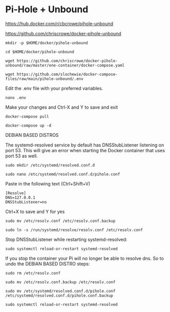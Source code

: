 # Pi-Hole + Unbound
https://hub.docker.com/r/cbcrowe/pihole-unbound

https://github.com/chriscrowe/docker-pihole-unbound

```
mkdir -p $HOME/docker/pihole-unbound
```
```
cd $HOME/docker/pihole-unbound
```
```
wget https://github.com/chriscrowe/docker-pihole-unbound/raw/master/one-container/docker-compose.yaml
```
```
wget https://github.com/slochewie/docker-compose-files/raw/main/pihole-unbound/.env
```
Edit the .env file with your preferred variables.
```
nano .env
```
Make your changes and Ctrl-X and Y to save and exit
```
docker-compose pull
```
```
docker-compose up -d
```


DEBIAN BASED DISTROS

The systemd-resolved service by default has DNSStubListener
listening on port 53. This will give an error when starting
the Docker container that uses port 53 as well.

```
sudo mkdir /etc/systemd/resolved.conf.d
```
```
sudo nano /etc/systemd/resolved.conf.d/pihole.conf
```
Paste in the following text (Ctrl+Shift+V)
```
[Resolve]
DNS=127.0.0.1
DNSStubListener=no
```
Ctrl+X to save and Y for yes
```
sudo mv /etc/resolv.conf /etc/resolv.conf.backup
```
```
sudo ln -s /run/systemd/resolve/resolv.conf /etc/resolv.conf
```
Stop DNSStubListener while restarting systemd-resolved:
```
sudo systemctl reload-or-restart systemd-resolved
```

If you stop the container your Pi will no longer be able to resolve dns.
So to undo the DEBIAN BASED DISTRO steps:
```
sudo rm /etc/resolv.conf
```
```
sudo mv /etc/resolv.conf.backup /etc/resolv.conf
```
```
sudo mv /etc/systemd/resolved.conf.d/pihole.conf /etc/systemd/resolved.conf.d/pihole.conf.backup
```
```
sudo systemctl reload-or-restart systemd-resolved
```
